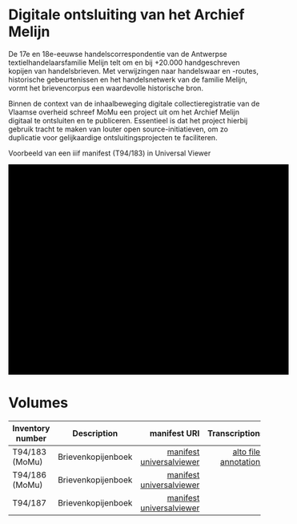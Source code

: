 # Digitale ontsluiting van het Archief Melijn

De 17e en 18e-eeuwse handelscorrespondentie van de Antwerpse textielhandelaarsfamilie Melijn telt om en bij +20.000 handgeschreven kopijen van handelsbrieven. Met verwijzingen naar handelswaar en -routes, historische gebeurtenissen en het handelsnetwerk van de familie Melijn, vormt het brievencorpus een waardevolle historische bron.

Binnen de context van de inhaalbeweging digitale collectieregistratie van de Vlaamse overheid schreef MoMu een project uit om het Archief Melijn digitaal te ontsluiten en te publiceren. Essentieel is dat het project hierbij gebruik tracht te maken van louter open source-initiatieven, om zo duplicatie voor gelijkaardige ontsluitingsprojecten te faciliteren.

Voorbeeld van een iiif manifest (T94/183) in Universal Viewer
<div class="uv" data-locale="en-GB:English (GB),cy-GB:Cymraeg" data-config="/config.json" data-uri="https://museumstichting.resourcespace.com/iiif/11515/manifest" data-collectionindex="0" data-manifestindex="0" data-sequenceindex="0" data-canvasindex="0" data-xywh="-3841,-257,11005,5135" data-rotation="0" style="width:560px; height:420px; background-color: #000"></div><script type="text/javascript" id="embedUV" src="https://universalviewer.io/vendor/uv/lib/embed.js"></script><script type="text/javascript">/* wordpress fix */</script>

# Volumes

| Inventory number        | Description           | manifest URI  | Transcriptions |
| ------------- |:-------------:| -----:| -----:|
| T94/183 (MoMu)      | Brievenkopijenboek |[manifest](https://museumstichting.resourcespace.com/iiif/11515/manifest)<br>[universalviewer](https://universalviewer.io/uv.html?manifest=https://museumstichting.resourcespace.com/iiif/11515/manifest)| [alto files](https://github.com/MoMu-Antwerp/melijn/tree/main/altofiles/T94_187)<br>[annotations](https://github.com/MoMu-Antwerp/melijn/tree/main/annotations/T94_187) |
| T94/186 (MoMu)      | Brievenkopijenboek      |[manifest](https://museumstichting.resourcespace.com/iiif/11518/manifest)<br>[universalviewer](https://universalviewer.io/uv.html?manifest=https://museumstichting.resourcespace.com/iiif/11518/manifest)| |
| T94/187 | Brievenkopijenboek      |[manifest](https://museumstichting.resourcespace.com/iiif/11519/manifest)<br>[universalviewer](https://universalviewer.io/uv.html?manifest=https://museumstichting.resourcespace.com/iiif/11519/manifest)| |
